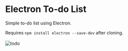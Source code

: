 # Electron To-do List
Simple to-do list using Electron.

Requires `npm install electron --save-dev` after cloning.
<br><br>
![todo](https://user-images.githubusercontent.com/42113905/71493430-7bcd6b80-280c-11ea-89aa-d96d166ab8a8.png)
